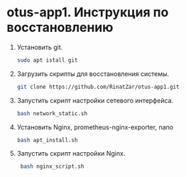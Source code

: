 # otus-app1. Инструкция по восстановлению
1. Установить git.
   ```bash
   sudo apt istall git
   ```
2. Загрузить скрипты для восстановления системы.
    ```bash
   git clone https://github.com/RinatZar/otus-app1.git
   ```  
3. Запустить скрипт настройки сетевого интерфейса.
    ```bash
   bash network_static.sh
   ``` 
4. Установить Nginx, prometheus-nginx-exporter, nano 
   ```bash
   bash apt_install.sh
   ```
5. Запустить скрипт настройки Nginx.
   ```bash
    bash nginx_script.sh
   ```
